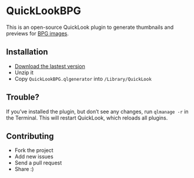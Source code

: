 # QuickLookBPG

This is an open-source QuickLook plugin to generate thumbnails and previews for [BPG images](http://bellard.org/bpg/).

## Installation

- [Download the lastest version](https://github.com/dethi/QuickLookBPG/releases/latest)
- Unzip it
- Copy `QuickLookBPG.qlgenerator` into `/Library/QuickLook`

## Trouble?

If you’ve installed the plugin, but don’t see any changes, run `qlmanage -r` in the Terminal. This will restart QuickLook, which reloads all plugins.

## Contributing

- Fork the project
- Add new issues
- Send a pull request
- Share :)
